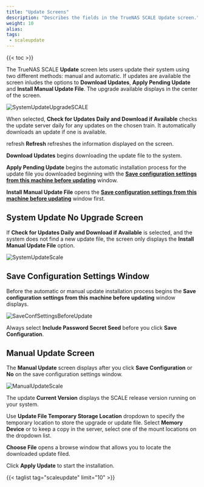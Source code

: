 ```yaml
---
title: "Update Screens"
description: "Describes the fields in the TrueNAS SCALE Update screen."
weight: 10
alias: 
tags:
 - scaleupdate
---
```


{{< toc >}}

The TrueNAS SCALE **Update** screen lets users update their system using two different methods: manual and automatic. If updates are available the screen inludes the options to **Download Updates**, **Apply Pending Update** and **Install Manual Update File**. The upgrade available displays in the center of the screen.

![SystemUpdateUpgradeSCALE](/images/SCALE/22.02/SystemUpdateUpgradeSCALE.png "System Update Upgrade Available")

When selected, **Check for Updates Daily and Download if Available** checks the update server daily for any updates on the chosen train. It automatically downloads an update if one is available. 

<span class="material-icons">refresh</span> **Refresh** refreshes the information displayed on the screen.

**Download Updates** begins downloading the update file to the system.

**Apply Pending Update** begins the automatic installation process for the update file you downloaded beginning with the **[Save configuration settings from this machine before updating](#save-configuration-settings-window)** window.

**Install Manual Update File** opens the **[Save configuration settings from this machine before updating](#save-configuration-settings-window)** window first.

## System Update No Upgrade Screen

If **Check for Updates Daily and Download if Available** is selected, and the system does not find a new update file, the screen only displays the **Install Manual Update File** option.

![SystemUpdateScale](/images/SCALE/22.02/SystemUpdateScale.png "System Update SCALE")

## Save Configuration Settings Window
Before the automatic or manual update installation process begins the **Save configuration settings from this machine before updating** window displays.

![SaveConfSettingsBeforeUpdate](/images/SCALE/22.02/SaveConfSettingsBeforeUpdate.png "Save Configuration Settings")

Always select **Include Password Secret Seed** before you click **Save Configuration**.

## Manual Update Screen
The **Manual Update** screen displays after you click **Save Configuration** or **No** on the save configuration settings window.

![ManualUpdateScale](/images/SCALE/22.02/ManualUpdateScale.png "System Manual Update SCALE")

The update **Current Version** displays the SCALE release version running on your system.

Use **Update File Temporary Storage Location** dropdown to specify the temporary location to store the upgrade or update file. Select **Memory Device** or to keep a copy in the server, select one of the mount locations on the dropdown list.

**Choose File** opens a browse window that allows you to locate the downloaded update filed.

Click **Apply Update** to start the installation.

{{< taglist tag="scaleupdate" limit="10" >}}
